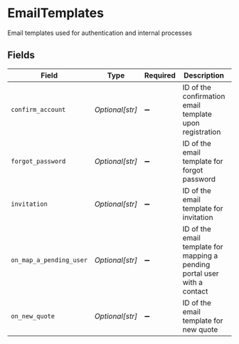 # EmailTemplates

Email templates used for authentication and internal processes


## Fields

| Field                                                                     | Type                                                                      | Required                                                                  | Description                                                               | Example                                                                   |
| ------------------------------------------------------------------------- | ------------------------------------------------------------------------- | ------------------------------------------------------------------------- | ------------------------------------------------------------------------- | ------------------------------------------------------------------------- |
| `confirm_account`                                                         | *Optional[str]*                                                           | :heavy_minus_sign:                                                        | ID of the confirmation email template upon registration                   | 701f089d-6953-48b5-ac35-442de7c59cd3                                      |
| `forgot_password`                                                         | *Optional[str]*                                                           | :heavy_minus_sign:                                                        | ID of the email template for forgot password                              | 6538fddb-f0e9-4f0f-af51-6e57891ff20a                                      |
| `invitation`                                                              | *Optional[str]*                                                           | :heavy_minus_sign:                                                        | ID of the email template for invitation                                   | 14ae65fb-0dc1-4863-8743-6bc01da469f6                                      |
| `on_map_a_pending_user`                                                   | *Optional[str]*                                                           | :heavy_minus_sign:                                                        | ID of the email template for mapping a pending portal user with a contact | 940134fa-50f2-4204-a08a-fd3afddbf39a                                      |
| `on_new_quote`                                                            | *Optional[str]*                                                           | :heavy_minus_sign:                                                        | ID of the email template for new quote                                    | b03e2b88-8f3f-4a93-8118-1fb07e9198a1                                      |